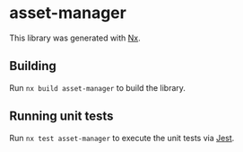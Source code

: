 # asset-manager

This library was generated with [Nx](https://nx.dev).

## Building

Run `nx build asset-manager` to build the library.

## Running unit tests

Run `nx test asset-manager` to execute the unit tests via [Jest](https://jestjs.io).
